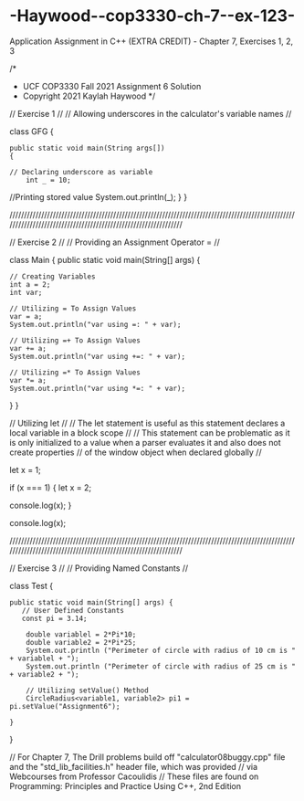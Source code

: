
# -Haywood--cop3330-ch-7--ex-123-
Application Assignment in C++ (EXTRA CREDIT) - Chapter 7, Exercises 1, 2, 3

/*
 *  UCF COP3330 Fall 2021 Assignment 6 Solution
 *  Copyright 2021 Kaylah Haywood
 */
 
 // Exercise 1 //
 // Allowing underscores in the calculator's variable names //
 
 class GFG {
  
    public static void main(String args[])
    {
    
    // Declaring underscore as variable
        int _ = 10;
        
   //Printing stored value
        System.out.println(_);
    }
}

///////////////////////////////////////////////////////////////////////////////////////////////////////////////////////////////////////////////////////////////

// Exercise 2 //
// Providing an Assignment Operator = //
 
 class Main {
  public static void main(String[] args) {
    
    // Creating Variables
    int a = 2;
    int var;

    // Utilizing = To Assign Values
    var = a;
    System.out.println("var using =: " + var);

    // Utilizing =+ To Assign Values
    var += a;
    System.out.println("var using +=: " + var);

    // Utilizing =* To Assign Values
    var *= a;
    System.out.println("var using *=: " + var);
  }
}

// Utilizing let //
// The let statement is useful as this statement declares a local variable in a block scope //
// This statement can be problematic as it is only initialized to a value when a parser evaluates it and also does not create properties 
// of the window object when declared globally //

let x = 1;

if (x === 1) {
  let x = 2;

  console.log(x);
}

console.log(x);

///////////////////////////////////////////////////////////////////////////////////////////////////////////////////////////////////////////////////////////////

// Exercise 3 //
// Providing Named Constants //
 
 class Test {
 
    public static void main(String[] args) {
       // User Defined Constants
       const pi = 3.14;
        
        double variablel = 2*Pi*10;
        double variable2 = 2*Pi*25;
        System.out.println ("Perimeter of circle with radius of 10 cm is " + variablel + "); 
        System.out.println ("Perimeter of circle with radius of 25 cm is " + variable2 + "); 
        
        // Utilizing setValue() Method
        CircleRadius<variable1, variable2> pi1 = pi.setValue("Assignment6");
  
    }
}

// For Chapter 7, The Drill problems build off "calculator08buggy.cpp" file and the "std_lib_facilities.h" header file, which was provided
// via Webcourses from Professor Cacoulidis 
// These files are found on Programming: Principles and Practice Using C++, 2nd Edition
